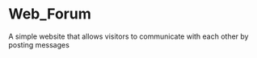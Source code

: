 # Web_Forum
A simple website that allows visitors to communicate with each other by posting messages
